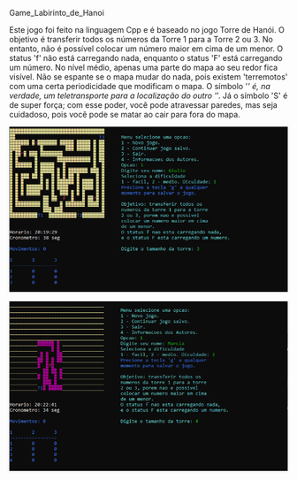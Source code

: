 Game_Labirinto_de_Hanoi

Este jogo foi feito na linguagem Cpp e é baseado no jogo Torre de Hanói. O objetivo é transferir todos os números da Torre 1 para a Torre 2 ou 3. No entanto, não é possível colocar um número maior em cima de um menor. 
O status 'f' não está carregando nada, enquanto o status 'F' está carregando um número. 
No nível médio, apenas uma parte do mapa ao seu redor fica visível. 
Não se espante se o mapa mudar do nada, pois existem 'terremotos' com uma certa periodicidade que modificam o mapa. 
O símbolo '*' é, na verdade, um teletransporte para a localização do outro '*'. 
Já o símbolo 'S' é de super força; com esse poder, você pode atravessar paredes, mas seja cuidadoso, pois você pode se matar ao cair para fora do mapa.

![Jogo nivel facil](imagens/jogofacil.png)

![Jogo nivel medio](imagens/jogoMedio.png)